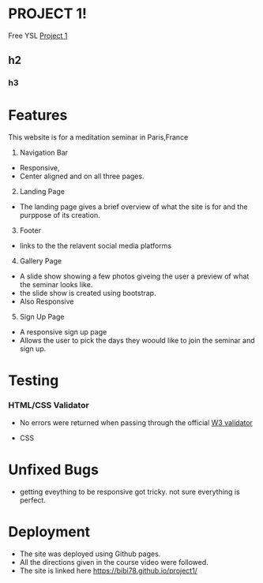 # PROJECT 1! 

Free YSL
[Project 1](https://bibi78.github.io/project1/index.html)


## h2
### h3



# Features

This website is for a meditation seminar in Paris,France

1. Navigation Bar
 * Responsive, 
 * Center aligned and on all three pages.




2. Landing Page 
* The landing page gives a brief overview of what the site is for and the purppose of its creation.

3. Footer 
* links to the the relavent social media platforms

4. Gallery Page
* A slide show showing a few photos giveing the user a preview of what the seminar looks like.
* the slide show is created using bootstrap.
* Also Responsive

5. Sign Up Page
* A responsive sign up page
* Allows the user to pick the days they woould like to join the seminar and sign up.

# Testing

### HTML/CSS Validator

* No errors were returned when passing through the official [W3 validator](https://validator.w3.org/nu/?doc=https%3A%2F%2Fbibi78.github.io%2Fproject1%2F)

* CSS


# Unfixed Bugs 

* getting eveything to be responsive got tricky. not sure everything is perfect.

# Deployment

* The site was deployed using Github pages.
* All the directions given in the course video were followed.
* The site is linked here https://bibi78.github.io/project1/





